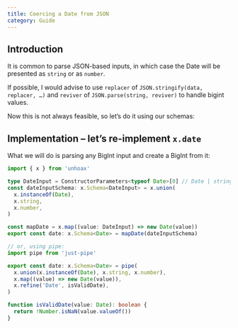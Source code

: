 ```yaml
---
title: Coercing a Date from JSON
category: Guide
---
```


## Introduction

It is common to parse JSON-based inputs, in which case the Date will be presented as `string` or as `number`.

If possible, I would advise to use `replacer` of `JSON.stringify(data, replacer, …)` and `reviver` of `JSON.parse(string, reviver)` to handle bigint values.

Now this is not always feasible, so let’s do it using our schemas:

## Implementation – let’s re-implement `x.date`

What we will do is parsing any BigInt input and create a BigInt from it:

```ts
import { x } from 'unhoax'

type DateInput = ConstructorParameters<typeof Date>[0] // Date | string | number
const dateInputSchema: x.Schema<DateInput> = x.union(
  x.instanceOf(Date),
  x.string,
  x.number,
)

const mapDate = x.map((value: DateInput) => new Date(value))
export const date: x.Schema<Date> = mapDate(dateInputSchema)

// or, using pipe:
import pipe from 'just-pipe'

export const date: x.Schema<Date> = pipe(
  x.union(x.instanceOf(Date), x.string, x.number),
  x.map((value) => new Date(value)),
  x.refine('Date', isValidDate),
)

function isValidDate(value: Date): boolean {
  return !Number.isNaN(value.valueOf())
}
```
